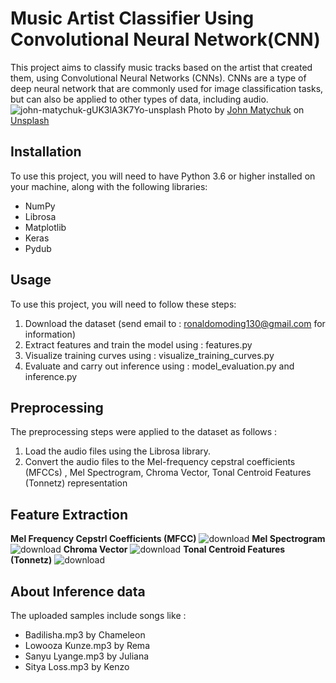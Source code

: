 # Music Artist Classifier Using Convolutional Neural Network(CNN)
This project aims to classify music tracks based on the artist that created them, using Convolutional Neural Networks (CNNs).
CNNs are a type of deep neural network that are commonly used for image classification tasks, but can also be applied to other types of data, including audio.
![john-matychuk-gUK3lA3K7Yo-unsplash](https://user-images.githubusercontent.com/97228745/236167163-2c202085-a1e4-4d71-9706-75ea2537da2d.jpg)
Photo by <a href="https://unsplash.com/es/@john_matychuk?utm_source=unsplash&utm_medium=referral&utm_content=creditCopyText">John Matychuk</a> on <a href="https://unsplash.com/photos/gUK3lA3K7Yo?utm_source=unsplash&utm_medium=referral&utm_content=creditCopyText">Unsplash</a>
## Installation
To use this project, you will need to have Python 3.6 or higher installed on your machine, along with the following libraries:
* NumPy
* Librosa
* Matplotlib
* Keras
* Pydub
## Usage
To use this project, you will need to follow these steps:
1. Download the dataset (send email to : ronaldomoding130@gmail.com for information)
2. Extract features and train the model using : features.py
3. Visualize training curves using : visualize_training_curves.py
4. Evaluate and carry out inference using : model_evaluation.py and inference.py
## Preprocessing
The preprocessing steps were applied to the dataset as follows :
1. Load the audio files using the Librosa library.
2. Convert the audio files to the Mel-frequency cepstral coefficients (MFCCs) , Mel Spectrogram, Chroma Vector, Tonal Centroid Features (Tonnetz) representation
## Feature Extraction
**Mel Frequency Cepstrl Coefficients (MFCC)**
![download](https://user-images.githubusercontent.com/97228745/236163103-6dc2deeb-5d46-4bae-aad1-57441b6d69e4.png)
**Mel Spectrogram**
![download](https://user-images.githubusercontent.com/97228745/236163337-44bfdcad-f5b6-403a-be45-ee9500af06d8.png)
**Chroma Vector**
![download](https://user-images.githubusercontent.com/97228745/236163656-4d7d2328-18cd-4063-8bf1-df016716a680.png)
**Tonal Centroid Features (Tonnetz)**
![download](https://user-images.githubusercontent.com/97228745/236164153-599795d1-edf9-4af9-9860-41600acbe463.png)
## About Inference data
The uploaded samples include songs like :
* Badilisha.mp3 by Chameleon
* Lowooza Kunze.mp3 by Rema
* Sanyu Lyange.mp3 by Juliana
* Sitya Loss.mp3 by Kenzo
